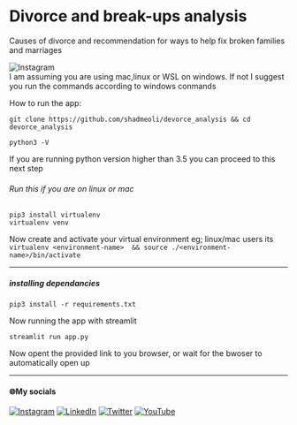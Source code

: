 # Divorce and break-ups analysis
Causes of divorce and recommendation for ways to help fix broken families and marriages




![Instagram](https://badgen.net/badge/to/note/red) \
I am assuming you are using mac,linux or WSL on windows. 
If not I suggest you run the commands according to windows conmands

How to run the app:

```
git clone https://github.com/shadmeoli/devorce_analysis && cd devorce_analysis
```

```
python3 -V
```

If you are running python version higher than 3.5 you can proceed
to this next step


###### Run this if you are on linux or mac
```
pip3 install virtualenv
virtualenv venv 
```

Now create and activate your virtual environment
eg; linux/mac users its ```virtualenv <environment-name>  && source ./<environment-name>/bin/activate```

---

##### installing dependancies
```
pip3 install -r requirements.txt
```

Now running the app with streamlit
```
streamlit run app.py
```
Now opent the provided link to you browser, or wait for the bwoser to 
automatically open up

---

#### 🌐My socials
[![Instagram](https://img.shields.io/badge/Instagram-%23E4405F.svg?logo=Instagram&logoColor=white)](https://instagram.com/_s.ha.d) [![LinkedIn](https://img.shields.io/badge/LinkedIn-%230077B5.svg?logo=linkedin&logoColor=white)](https://linkedin.com/in/shadrack-codes254/) [![Twitter](https://img.shields.io/badge/Twitter-%231DA1F2.svg?logo=Twitter&logoColor=white)](https://twitter.com/Codesshad) [![YouTube](https://img.shields.io/badge/YouTube-%23FF0000.svg?logo=YouTube&logoColor=white)](https://www.youtube.com/channel/UC34M77EOVsfBFzaQyQO6LeA) 
